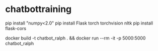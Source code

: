 # chatbottraining

pip install "numpy<2.0"
pip install Flask torch torchvision nltk 
pip install flask-cors  

docker build -t chatbot_ralph . && docker run --rm -it -p 5000:5000 chatbot_ralph
 
